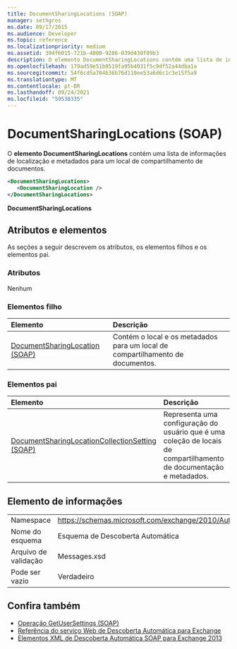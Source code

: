```yaml
---
title: DocumentSharingLocations (SOAP)
manager: sethgros
ms.date: 09/17/2015
ms.audience: Developer
ms.topic: reference
ms.localizationpriority: medium
ms.assetid: 394f6015-721b-4800-9286-039d430f09b3
description: O elemento DocumentSharingLocations contém uma lista de informações de localização e metadados para um local de compartilhamento de documentos.
ms.openlocfilehash: 179ad59e51b0519fa95b4031f5c9df52a44dba1a
ms.sourcegitcommit: 54f6cd5a704b36b76d110ee53a6d6c1c3e15f5a9
ms.translationtype: MT
ms.contentlocale: pt-BR
ms.lasthandoff: 09/24/2021
ms.locfileid: "59538335"
---
```

# <a name="documentsharinglocations-soap"></a>DocumentSharingLocations (SOAP)

O **elemento DocumentSharingLocations** contém uma lista de informações de localização e metadados para um local de compartilhamento de documentos. 
  
```XML
<DocumentSharingLocations>
   <DocumentSharingLocation />
</DocumentSharingLocations>
```

 **DocumentSharingLocations**
## <a name="attributes-and-elements"></a>Atributos e elementos

As seções a seguir descrevem os atributos, os elementos filhos e os elementos pai.
  
### <a name="attributes"></a>Atributos

Nenhum
  
### <a name="child-elements"></a>Elementos filho

|**Elemento**|**Descrição**|
|:-----|:-----|
|[DocumentSharingLocation (SOAP)](documentsharinglocation-soap.md) <br/> |Contém o local e os metadados para um local de compartilhamento de documentos.  <br/> |
   
### <a name="parent-elements"></a>Elementos pai

|**Elemento**|**Descrição**|
|:-----|:-----|
|[DocumentSharingLocationCollectionSetting (SOAP)](documentsharinglocationcollectionsetting-soap.md) <br/> |Representa uma configuração do usuário que é uma coleção de locais de compartilhamento de documentação e metadados.  <br/> |
   
## <a name="element-information"></a>Elemento de informações

|||
|:-----|:-----|
|Namespace  <br/> |https://schemas.microsoft.com/exchange/2010/Autodiscover  <br/> |
|Nome do esquema  <br/> |Esquema de Descoberta Automática  <br/> |
|Arquivo de validação  <br/> |Messages.xsd  <br/> |
|Pode ser vazio  <br/> |Verdadeiro  <br/> |
   
## <a name="see-also"></a>Confira também

- [Operação GetUserSettings (SOAP)](getusersettings-operation-soap.md)
- [Referência do serviço Web de Descoberta Automática para Exchange](autodiscover-web-service-reference-for-exchange.md)
- [Elementos XML de Descoberta Automática SOAP para Exchange 2013](soap-autodiscover-xml-elements-for-exchange-2013.md)

